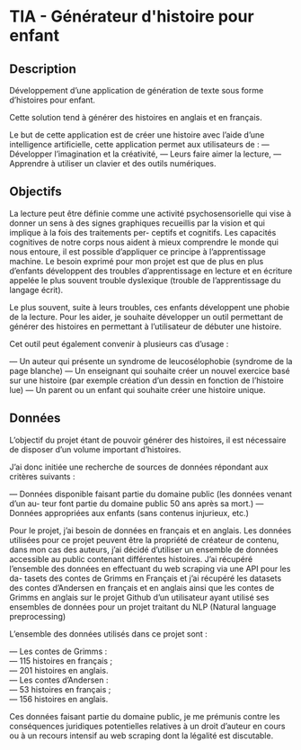 # TIA - Générateur d'histoire pour enfant 

## Description

Développement d’une application de génération de texte sous forme d’histoires pour enfant.

Cette solution tend à générer des histoires en anglais et en français.

Le but de cette application est de créer une histoire avec l’aide d’une intelligence artificielle, cette application permet aux utilisateurs de :
— Développer l’imagination et la créativité,
— Leurs faire aimer la lecture,
— Apprendre à utiliser un clavier et des outils numériques.

## Objectifs
La lecture peut être définie comme une activité psychosensorielle qui vise à donner un sens à des signes graphiques recueillis par la vision et qui implique à la fois des traitements per- ceptifs et cognitifs. Les capacités cognitives de notre corps nous aident à mieux comprendre le monde qui nous entoure, il est possible d’appliquer ce principe à l’apprentissage machine.
Le besoin exprimé pour mon projet est que de plus en plus d’enfants développent des troubles d’apprentissage en lecture et en écriture appelée le plus souvent trouble dyslexique (trouble de l’apprentissage du langage écrit).

Le plus souvent, suite à leurs troubles, ces enfants développent une phobie de la lecture. Pour les aider, je souhaite développer un outil permettant de générer des histoires en permettant à l’utilisateur de débuter une histoire.

Cet outil peut également convenir à plusieurs cas d’usage :

— Un auteur qui présente un syndrome de leucosélophobie (syndrome de la page blanche)
— Un enseignant qui souhaite créer un nouvel exercice basé sur une histoire (par exemple création d’un dessin en fonction de l’histoire lue)
— Un parent ou un enfant qui souhaite créer une histoire unique.

 ## Données

L’objectif du projet étant de pouvoir générer des histoires, il est nécessaire de disposer d’un volume important d’histoires.

J’ai donc initiée une recherche de sources de données répondant aux critères suivants :

— Données disponible faisant partie du domaine public (les données venant d’un au- teur font partie du domaine public 50 ans après sa mort.)
— Données appropriées aux enfants (sans contenus injurieux, etc.)

Pour le projet, j’ai besoin de données en français et en anglais. Les données utilisées pour ce projet peuvent être la propriété de créateur de contenu, dans mon cas des auteurs, j’ai décidé d’utiliser un ensemble de données accessible au public contenant différentes histoires. J’ai récupéré l’ensemble des données en effectuant du web scraping via une API pour les da- tasets des contes de Grimms en Français et j’ai récupéré les datasets des contes d’Andersen en français et en anglais ainsi que les contes de Grimms en anglais sur le projet Github d’un utilisateur ayant utilisé ses ensembles de données pour un projet traitant du NLP (Natural language preprocessing)

L’ensemble des données utilisés dans ce projet sont :  

— Les contes de Grimms :  
  — 115 histoires en français ;   
  — 201 histoires en anglais.  
— Les contes d’Andersen :   
  — 53 histoires en français ;  
  — 156 histoires en anglais.  

Ces données faisant partie du domaine public, je me prémunis contre les conséquences juridiques potentielles relatives à un droit d’auteur en cours ou à un recours intensif au web scraping dont la légalité est discutable.
